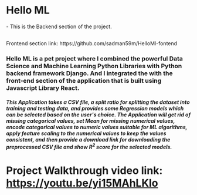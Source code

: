<h1>Hello ML</h1>
- This is the Backend section of the project.
<h2> </h3>Frontend section link: https://github.com/sadman59m/HelloMl-fontend </h2>

<h3> Hello ML is a pet project where I combined the powerful Data Science and Machine Learning Python Libraries with Python backend framework <b>Django</b>. And I integrated the with the front-end section of the application that is built using Javascript Library <b>React</b>. </h3>

<h5>This Application takes a CSV file, a split ratio for splitting the dataset into training and testing data, and provides some <b>Regression</b> models which can
be selected based on the user's choice. The Application will get rid of missing categorical values, set Mean for missing numerical values, encode categorical values to numeric values suitable for ML algorithms, apply feature scaling to the numerical values to keep the values consistent, and then provide a download link for downloading the preprocessed CSV file and show
R<sup>2</sup> score for the selected models.</h5>

# Project Walkthrough video link: https://youtu.be/yi15MAhLKlo
